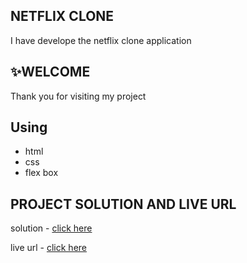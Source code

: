 ## NETFLIX CLONE

I have develope the netflix clone application

## ✨WELCOME

Thank you for visiting my project

## Using

- html
- css
- flex box

## PROJECT SOLUTION AND LIVE URL

solution - [click here](https://github.com/Vinoth30457/netflix.git)

live url - [click here](https://helpful-kelpie-475099.netlify.app)
